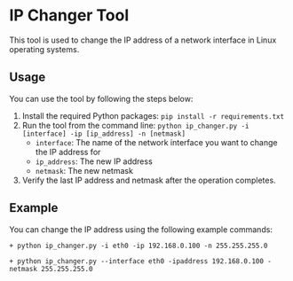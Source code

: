 # IP Changer Tool

This tool is used to change the IP address of a network interface in Linux operating systems.

## Usage

You can use the tool by following the steps below:

1. Install the required Python packages: `pip install -r requirements.txt`
2. Run the tool from the command line: `python ip_changer.py -i [interface] -ip [ip_address] -n [netmask]`
   - `interface`: The name of the network interface you want to change the IP address for
   - `ip_address`: The new IP address
   - `netmask`: The new netmask
3. Verify the last IP address and netmask after the operation completes.

## Example

You can change the IP address using the following example commands:
``````
+ python ip_changer.py -i eth0 -ip 192.168.0.100 -n 255.255.255.0
``````
``````
+ python ip_changer.py --interface eth0 -ipaddress 192.168.0.100 -netmask 255.255.255.0
``````